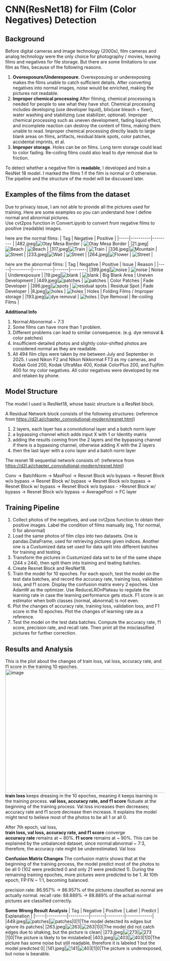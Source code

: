 # CNN(ResNet18) for Film (Color Negatives) Detection 

## Background

Before digital cameras and image technology (2000s), film cameras and analog technology were the only choice for photography / movies, leaving films and negatives for file storage. But 
there are some limitations to use film as files, because of the following reasons.  

1. **Overexposure/Underexposure**. Overexposuing or underexposing makes the films unable to catch sufficient details. After converting negatives into normal images,
   noise would be enriched, making the pictures not readable.  
2. **Improper chemical processing** After filming, chemical processing is needed for people to see what they have shot. Chemical processing includes developing (use developer liquid),
   blix(use bleach + fixer), water washing and stabilizing (use stabilizer, optional). Improper chemical processing such as uneven development, fading liquid effect,
   and incomplete reaction can destroy the content of films, making them unable to read. Improper chemical processing directly leads to large blank areas on films, artifacts, residual blank spots,
   color patches, accidental imprints, et al.
3. **Improper storage**. Holes can be on films. Long term storage could lead to color fading. Re-coiling films could also lead to dye removal due to friction.



To detect whether a negative film is **readable**, I developed and train a ResNet 18 model. I marked the films 1 if the film is normal or 0 otherwise. The pipeline and the structure of 
the model will be discussed later.  

## Examples of the films from the dataset

Due to privacy issue, I am not able to provide all the pictures used for training. Here are some examples so you can understand how I define normal and abnormal pictures.  
Use cvt2pos function in Convert.ipynb to convert from negative films to positive (readable) images. 

here are the normal films:
| Tag | Negative | Positive |
|-----|----------|--------- |
|482.jpeg|![Otay Mesa Border](images/otay_mesa.jpeg) | ![Otay Mesa Border](images/positive_image_otay_mesa.jpeg) |
|21.jpeg|![Beach](images/beach.jpeg) | ![Beach](images/positive_image_beach.jpeg) |
|317.jpeg|![Train](images/train.jpeg) | ![Train](images/positive_image_train.jpeg) |
|336.jpeg|![Mountain](images/mountain.jpeg) | ![Street](images/positive_image_mountain.jpeg) |
|233.jpeg|![Wait](images/wait.jpeg) | ![Street](images/positive_image_wait.jpeg) |
|264.jpeg|![Flower](images/flower.jpeg) | ![Street](images/positive_image_flower.jpeg) |

here are the abnormal films:
| Tag | Negative | Positive | Issue | Reason |
|-----|----------|----------|-------|--------|
|399.jpeg|![noise](images/noise.jpeg) | ![noise](images/positive_image_noise.jpeg) | Noise | Underexposure |
|19.jpeg|![blank](images/blank.jpeg) | ![blank](images/positive_image_blank.jpeg) | Big Blank Area | Uneven Development |
|449.jpeg|![patches](images/patches.jpeg) | ![patches](images/positive_image_patches.jpeg) | Color Patches | Fade Developer |
|396.jpeg|![spots](images/residual_spots.jpeg) | ![residual spots](images/positive_image_residual_spots.jpeg) | Residual Spot | Fade Developer |
|8.jpeg|![holes](images/hole.jpeg) | ![holes](images/positive_image_hole.jpeg) | Holes | Folding Films / Improper storage |
|193.jpeg|![dye removal](images/dye_removal.jpeg) | ![holes](images/positive_image_dye_removal.jpeg) | Dye Removal | Re-coiling Films |

**Additional Info**

1. Normal:Abonormal ~ 7:3 
2. Some films can have more than 1 problem.
3. Different problems can lead to similar consequence. (e.g. dye removal & color patches)
4. Insufficient-detailed photos and slightly color-shifted photos are considered normal as they are readable.
5. All 494 film clips were taken by me between July and September in 2025. I used Nikon F2 and Nikon Nikkormat FT3 as my cameras, and Kodak Gold 200, Kodak UltraMax 400, Kodak ColorPlus 200, and Fujifim 400 for my color negatives. All color negatives were developed by me and retaken by phone. 

## Model Structure

The model I used is ResNet18, whose basic structure is a ResNet block. 

A Residual Network block consists of the following structures: (reference from https://d2l.ai/chapter_convolutional-modern/resnet.html)
1. 2 layers, each layer has a convolutional layer and a batch norm layer
2. a bypassing channel which adds input X with 1 or Identity matrix
3. adding the results coming from the 2 layers and the bypassing channel if there is a bypassing channel, otherwise adding X with the 2 layers
4. then the last layer with a conv layer and a batch norm layer

The resnet 18 sequential network consists of: (reference from https://d2l.ai/chapter_convolutional-modern/resnet.html)

Conv -> BatchNorm -> MaxPool -> Resnet Block w/o bypass -> Resnet Block w/o bypass -> Resnet Block w/ bypass -> Resnet Block w/o bypass -> Resnet Block w/ bypass -> Resnet Block w/o bypass - >Resnet Block w/ bypass -> Resnet Block w/o bypass -> AveragePool -> FC layer

## Training Pipeline
1. Collect photos of the negatives, and use cvt2pos function to obtain their positive images. Label the condition of films manually (eg, 1 for normal, 0 for abnormal) 
2. Load the same photos of film clips into two datasets. One is pandas.DataFrame, used for retrieving pictures given indices.  Another one is a Custumized data set used for data split into different batches for training and testing.
3. Transform the pictures in Custumized data set to be of the same shape (244 x 244), then split them into training and teating batches.
4. Create Resnet Block and ResNet18.
5. Train the model for 10 epoches. For each epoch, test the model on the test data batches, and record the accuracy rate, training loss, validation loss, and f1 score. Display the confusion matrix every 2 epoches. Use AdamW as the optimizer. Use ReduceLROnPlateau to regulate the learning rate in case the learning performance gets stuck. F1 score is an estimator when both classes (normal, abnormal) is not even.
6. Plot the changes of accuracy rate, training loss, validation loss, and F1 score in the 10 epoches. Plot the changes of learning rate as a reference.
7. Test the model on the test data batches. Compute the accuracy rate, f1 score, precision rate, and recall rate. Then print all the misclassified pictures for further correction.

## Results and Analysis
This is the plot about the changes of train loss, val loss, accuracy rate, and f1 score in the training 10 epoches.
<img width="538" height="390" alt="image" src="https://github.com/user-attachments/assets/e9c7908d-53fb-4f53-96b7-3446c52c06b7" />  
**train loss** keeps dreasing in the 10 epoches, meaning it keeps learning in the training process. 
**val loss, accuracy rate, and f1 score** flutuate at the beginning of the training process. Val loss increases then decreases; accuracy rate and f1 score decrease then increase. It explains the model might tend to believe most of the photos to be all 1 or all 0.

After 7th epoch, val loss,  
**train loss, val loss, accuracy rate, and f1 score** converge  
**accuracy rate** remains at ~ 80%. **f1 score** remains at ~ 90%. This can be explained by the unbalanced dataset, since normal:abnormal ~ 7:3, therefore, the accuracy rate might be underestimated. 
Val loss 


**Confusion Matrix Changes**
The confusion matrix shows that at the beginning of the training process, the model predict most of the photos to be all 0 (102 were predicted 0 and only 21 were predicted 1). During the remaining training epoches, more pictures were predicted to be 1. At 10th epoch, FP:FN ~ 1:1, becoming balanced.

precision rate: 86.957% -> 86.957% of the pictures classified as normal are actually normal. 
recall rate: 88.889% -> 88.889% of the actual normal pictures are classified correctly. 

**Some Wrong Result Analysis**
| Tag | Negative | Positive | Label | Predict | Explanation |
|-----|----------|----------|-------|---------|-------------|
|449.jpeg|![patches](/images/patches.jpeg)|![patches](/images/positive_image_patches.jpeg)|0|1|The model detected its edges but ignore its patches|
|263.jpeg|![263](/images/263.jpeg)|![263](/images/positive_image263.jpeg)|1|0|The model did not catch edges due to shaking, but the picture is clean|
|273.jpeg|![273](/images/273.jpeg)|![273](/images/positive_image273.jpeg)|1|0|The picture is likely to be mislabeled|
|403.jpeg|![403](/images/273.jpeg)|![403](/images/positive_image273.jpeg)|1|0|The picture has some noise but still readable, therefore it is labeled 1 but the model predicted 0|
|141.jpeg|![141](/images/141.jpeg)|![403](/images/141.jpeg)|1|0|The picture is underexposed, but noise is bearable.








